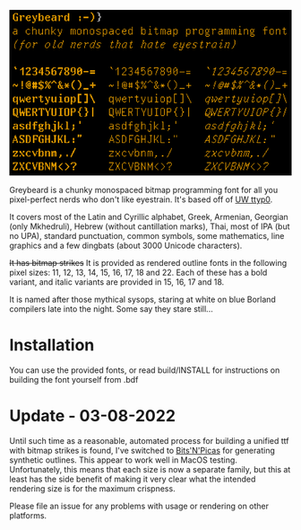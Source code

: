 ![Greybeard](logo.png)

Greybeard is a chunky monospaced bitmap programming font for all you pixel-perfect nerds who don't like eyestrain. It's based off of [UW ttyp0](http://people.mpi-inf.mpg.de/~uwe/misc/uw-ttyp0/).

It covers most of the Latin and Cyrillic alphabet, Greek, Armenian, Georgian (only Mkhedruli), Hebrew (without cantillation marks), Thai, most of IPA (but no UPA), standard punctuation, common symbols, some mathematics, line graphics and a few dingbats (about 3000 Unicode characters).

~~It has bitmap strikes~~ It is provided as rendered outline fonts in the following pixel sizes: 11, 12, 13, 14, 15, 16, 17, 18 and 22. Each of these has a bold variant, and italic variants are provided in 15, 16, 17 and 18.

It is named after those mythical sysops, staring at white on blue Borland compilers late into the night. Some say they stare still...

# Installation

You can use the provided fonts, or read build/INSTALL for instructions on building the font yourself from .bdf

# Update - 03-08-2022

Until such time as a reasonable, automated process for building a unified ttf with bitmap strikes is found, I've switched to [Bits'N'Picas](https://github.com/kreativekorp/bitsnpicas) for generating synthetic outlines. This appear to work well in MacOS testing. Unfortunately, this means that each size is now a separate family, but this at least has the side benefit of making it very clear what the intended rendering size is for the maximum crispness.

Please file an issue for any problems with usage or rendering on other platforms.
